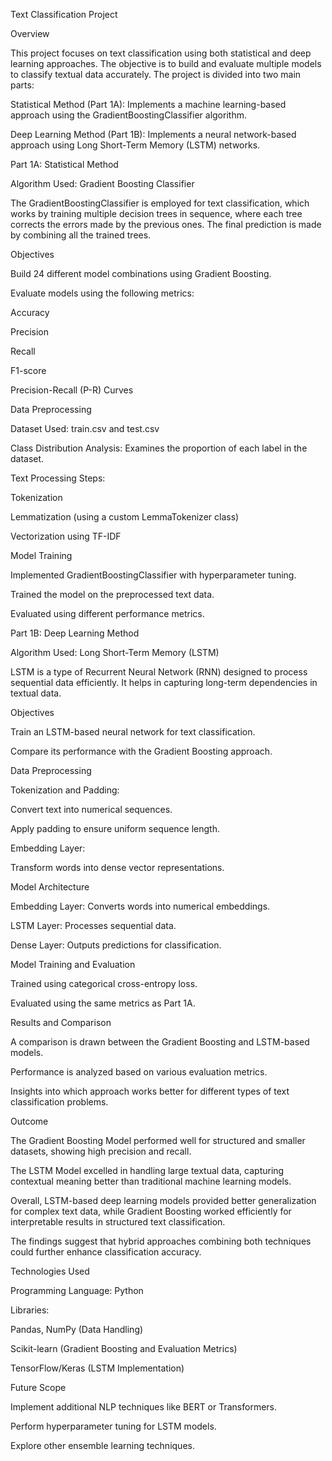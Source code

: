 Text Classification Project

Overview

This project focuses on text classification using both statistical and deep learning approaches. The objective is to build and evaluate multiple models to classify textual data accurately. The project is divided into two main parts:

Statistical Method (Part 1A): Implements a machine learning-based approach using the GradientBoostingClassifier algorithm.

Deep Learning Method (Part 1B): Implements a neural network-based approach using Long Short-Term Memory (LSTM) networks.

Part 1A: Statistical Method

Algorithm Used: Gradient Boosting Classifier

The GradientBoostingClassifier is employed for text classification, which works by training multiple decision trees in sequence, where each tree corrects the errors made by the previous ones. The final prediction is made by combining all the trained trees.

Objectives

Build 24 different model combinations using Gradient Boosting.

Evaluate models using the following metrics:

Accuracy

Precision

Recall

F1-score

Precision-Recall (P-R) Curves

Data Preprocessing

Dataset Used: train.csv and test.csv

Class Distribution Analysis: Examines the proportion of each label in the dataset.

Text Processing Steps:

Tokenization

Lemmatization (using a custom LemmaTokenizer class)

Vectorization using TF-IDF

Model Training

Implemented GradientBoostingClassifier with hyperparameter tuning.

Trained the model on the preprocessed text data.

Evaluated using different performance metrics.

Part 1B: Deep Learning Method

Algorithm Used: Long Short-Term Memory (LSTM)

LSTM is a type of Recurrent Neural Network (RNN) designed to process sequential data efficiently. It helps in capturing long-term dependencies in textual data.

Objectives

Train an LSTM-based neural network for text classification.

Compare its performance with the Gradient Boosting approach.

Data Preprocessing

Tokenization and Padding:

Convert text into numerical sequences.

Apply padding to ensure uniform sequence length.

Embedding Layer:

Transform words into dense vector representations.

Model Architecture

Embedding Layer: Converts words into numerical embeddings.

LSTM Layer: Processes sequential data.

Dense Layer: Outputs predictions for classification.

Model Training and Evaluation

Trained using categorical cross-entropy loss.

Evaluated using the same metrics as Part 1A.

Results and Comparison

A comparison is drawn between the Gradient Boosting and LSTM-based models.

Performance is analyzed based on various evaluation metrics.

Insights into which approach works better for different types of text classification problems.

Outcome

The Gradient Boosting Model performed well for structured and smaller datasets, showing high precision and recall.

The LSTM Model excelled in handling large textual data, capturing contextual meaning better than traditional machine learning models.

Overall, LSTM-based deep learning models provided better generalization for complex text data, while Gradient Boosting worked efficiently for interpretable results in structured text classification.

The findings suggest that hybrid approaches combining both techniques could further enhance classification accuracy.

Technologies Used

Programming Language: Python

Libraries:

Pandas, NumPy (Data Handling)

Scikit-learn (Gradient Boosting and Evaluation Metrics)

TensorFlow/Keras (LSTM Implementation)

Future Scope

Implement additional NLP techniques like BERT or Transformers.

Perform hyperparameter tuning for LSTM models.

Explore other ensemble learning techniques.
